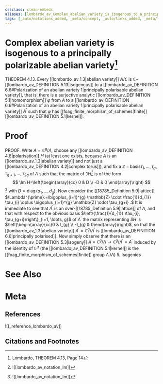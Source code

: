 ```yaml
---
cssclass: clean-embeds
aliases: [lombardo_av_Complex_abelian_variety_is_isogenous_to_a_principally_polarizable_abelian_variety]
tags: [_auto/notations_added, _meta/concept, _auto/links_added, _meta/literature_note, _reference/lombardo_av, _meta/TODO/change_title, _meta/proof]
---
```

# Complex abelian variety is isogenous to a principally polarizable abelian variety[^1]
THEOREM 4.13. Every [[lombardo_av_1.3|abelian variety]] $A / \mathbb{C}$ is $\mathbb{C}-$ [[lombardo_av_DEFINITION 5.13|isogenous]] to a [[lombardo_av_DEFINITION 6.6#Polarization of an abelian variety 1|principally polarisable abelian variety]], that is, there is a surjective analytic [[lombardo_av_DEFINITION 5.1|homomorphism]] $\varphi$ from $A$ to a [[lombardo_av_DEFINITION 6.6#Polarization of an abelian variety 1|principally polarisable abelian variety]] $A^{\prime}$ such that $\varphi$ has [[foag_finite_morphism_of_schemes|finite]] [[lombardo_av_DEFINITION 5.1|kernel]].

# Proof
PROOF. Write $A=\mathbb{C}^{g} / \Lambda$, choose any [[lombardo_av_DEFINITION 4.8|polarisation]] $H$ (at least one exists, because $A$ is an [[lombardo_av_1.3|abelian variety]] and not just a [[lombardo_av_DEFINITION 4.2|complex torus]]), and fix a $\mathbb{Z}-\mathrm{basis} \tau_{1}, \ldots, \tau_{g}, \tau_{g+1}, \ldots, \tau_{2 g}$ of $\Lambda$ such that the matrix of $\Im H$[^2]               is of the form
$$
\Im H=\left(\begin{array}{cc}
0 & D \\
-D & 0
\end{array}\right)
$$
[^2]
with $D=\operatorname{diag}\left(d_{1}, \ldots, d_{g}\right) .$ Now consider the [[18785_Definition 5.9|lattice]] $\Lambda^{\prime}:=\bigoplus_{i=1}^{g} \mathbb{Z} \cdot \frac{1}{d_{1}} \tau_{i} \oplus \bigoplus_{i=1}^{g} \mathbb{Z} \cdot \tau_{g+i} .$ It is immediate to see that $\Lambda^{\prime}$ is an over-[[18785_Definition 5.9|lattice]] of $\Lambda$, and that with respect to the obvious basis $\left\{\frac{1}{d_{1}} \tau_{i}, \tau_{g+i}\right\}_{i=1, \ldots, g}$ of $\Lambda^{\prime}$ the matrix representing $S H$ is $\left(\begin{array}{cc}0 & I_{g} \\ -I_{g} & 0\end{array}\right)$, so that the [[lombardo_av_1.3|abelian variety]] $A^{\prime}=\mathbb{C}^{g} / \Lambda^{\prime}$ is [[lombardo_av_DEFINITION 6.6|principally polarised]]. Now simply observe that there is an [[lombardo_av_DEFINITION 5.3|isogeny]] $A=\mathbb{C}^{g} / \Lambda \rightarrow \mathbb{C}^{g} / \Lambda^{\prime}=A^{\prime}$ induced by the identity of $\mathbb{C}^{g}$ (the [[lombardo_av_DEFINITION 5.1|kernel]] is the [[foag_finite_morphism_of_schemes|finite]] group $\left.\Lambda^{\prime} / \Lambda\right)$
5. Isogenies

# See Also

# Meta
## References
![[_reference_lombardo_av]]

## Citations and Footnotes
[^1]: Lombardo, THEOREM 4.13, Page 14
[^2]: ![[lombardo_av_notation_Im]]